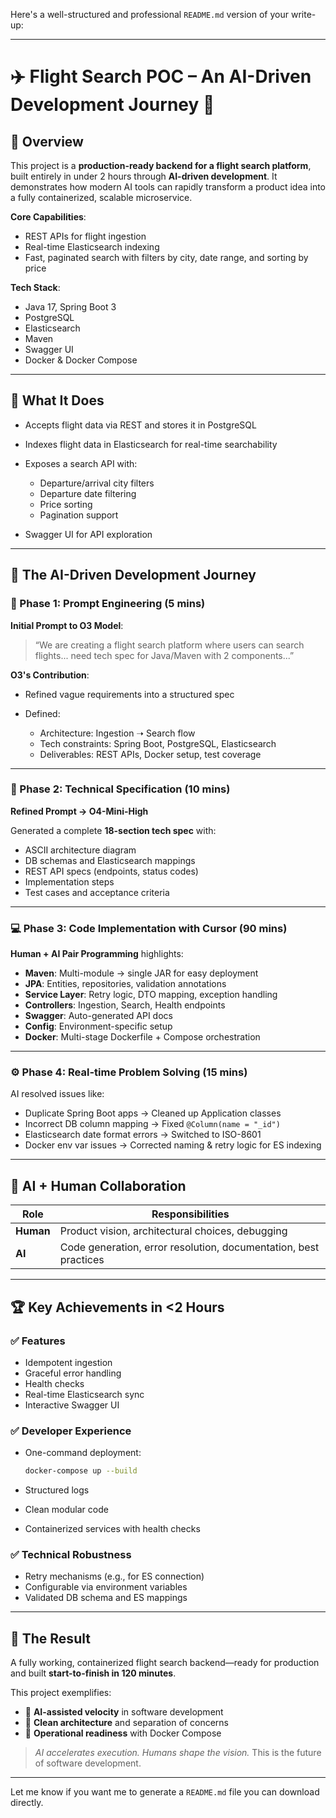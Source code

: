 Here's a well-structured and professional `README.md` version of your write-up:

---

# ✈️ Flight Search POC – An AI-Driven Development Journey 🤖

## 🚀 Overview

This project is a **production-ready backend for a flight search platform**, built entirely in under 2 hours through **AI-driven development**. It demonstrates how modern AI tools can rapidly transform a product idea into a fully containerized, scalable microservice.

**Core Capabilities**:

* REST APIs for flight ingestion
* Real-time Elasticsearch indexing
* Fast, paginated search with filters by city, date range, and sorting by price

**Tech Stack**:

* Java 17, Spring Boot 3
* PostgreSQL
* Elasticsearch
* Maven
* Swagger UI
* Docker & Docker Compose

---

## 📘 What It Does

* Accepts flight data via REST and stores it in PostgreSQL
* Indexes flight data in Elasticsearch for real-time searchability
* Exposes a search API with:

  * Departure/arrival city filters
  * Departure date filtering
  * Price sorting
  * Pagination support
* Swagger UI for API exploration

---

## 🧠 The AI-Driven Development Journey

### 🧩 Phase 1: Prompt Engineering (5 mins)

**Initial Prompt to O3 Model**:

> “We are creating a flight search platform where users can search flights... need tech spec for Java/Maven with 2 components...”

**O3's Contribution**:

* Refined vague requirements into a structured spec
* Defined:

  * Architecture: Ingestion ➝ Search flow
  * Tech constraints: Spring Boot, PostgreSQL, Elasticsearch
  * Deliverables: REST APIs, Docker setup, test coverage

---

### 📄 Phase 2: Technical Specification (10 mins)

**Refined Prompt → O4-Mini-High**

Generated a complete **18-section tech spec** with:

* ASCII architecture diagram
* DB schemas and Elasticsearch mappings
* REST API specs (endpoints, status codes)
* Implementation steps
* Test cases and acceptance criteria

---

### 💻 Phase 3: Code Implementation with Cursor (90 mins)

**Human + AI Pair Programming** highlights:

* **Maven**: Multi-module → single JAR for easy deployment
* **JPA**: Entities, repositories, validation annotations
* **Service Layer**: Retry logic, DTO mapping, exception handling
* **Controllers**: Ingestion, Search, Health endpoints
* **Swagger**: Auto-generated API docs
* **Config**: Environment-specific setup
* **Docker**: Multi-stage Dockerfile + Compose orchestration

---

### ⚙️ Phase 4: Real-time Problem Solving (15 mins)

AI resolved issues like:

* Duplicate Spring Boot apps → Cleaned up Application classes
* Incorrect DB column mapping → Fixed `@Column(name = "_id")`
* Elasticsearch date format errors → Switched to ISO-8601
* Docker env var issues → Corrected naming & retry logic for ES indexing

---

## 🤝 AI + Human Collaboration

| Role      | Responsibilities                                                 |
| --------- | ---------------------------------------------------------------- |
| **Human** | Product vision, architectural choices, debugging                 |
| **AI**    | Code generation, error resolution, documentation, best practices |

---

## 🏆 Key Achievements in <2 Hours

### ✅ Features

* Idempotent ingestion
* Graceful error handling
* Health checks
* Real-time Elasticsearch sync
* Interactive Swagger UI

### ✅ Developer Experience

* One-command deployment:

  ```bash
  docker-compose up --build
  ```
* Structured logs
* Clean modular code
* Containerized services with health checks

### ✅ Technical Robustness

* Retry mechanisms (e.g., for ES connection)
* Configurable via environment variables
* Validated DB schema and ES mappings

---

## 🎯 The Result

A fully working, containerized flight search backend—ready for production and built **start-to-finish in 120 minutes**.

This project exemplifies:

* 🚀 **AI-assisted velocity** in software development
* 🧱 **Clean architecture** and separation of concerns
* 🔧 **Operational readiness** with Docker Compose

> *AI accelerates execution. Humans shape the vision.*
> This is the future of software development.

---

Let me know if you want me to generate a `README.md` file you can download directly.
